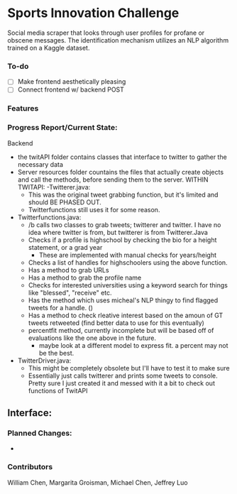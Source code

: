 # Sports Innovation Challenge
Social media scraper that looks through user profiles for profane or obscene messages. 
The identification mechanism utilizes an NLP algorithm trained on a Kaggle dataset.

### To-do
- [ ] Make frontend aesthetically pleasing
- [ ] Connect frontend w/ backend POST

### Features

### Progress Report/Current State:
Backend
- the twitAPI folder contains classes that interface to twitter to gather the necessary data
- Server resources folder countains the files that actually create objects and call the methods, before sending them to the server.
  WITHIN TWITAPI:
-Twitterer.java:
  - This was the original tweet grabbing function, but it's limited and should BE PHASED OUT.
  - Twitterfunctions still uses it for some reason.
- Twitterfunctions.java:
  - /b calls two classes to grab tweets; twitterer and twitter. I have no idea where twitter is from, but twitterer is from Twitterer.Java
  - Checks if a profile is highschool by checking the bio for a height statement, or a grad year
    - These are implemented with manual checks for years/height
  - Checks a list of handles for highschoolers using the above function.
  - Has a method to grab URLs
  - Has a method to grab the profile name
  - Checks for interested universities using a keyword search for things like "blessed", "receive" etc.
  - Has the method which uses micheal's NLP thingy to find flagged tweets for a handle. ()
  - Has a method to check rleative interest based on the amoun of GT tweets retweeted (find better data to use for this eventually)
  - percentfit method, currently incomplete but will be based off of evaluations like the one above in the future.
    - maybe look at a different model to express fit. a percent may not be the best.
- TwitterDriver.java:
  - This might be completely obsolete but I'll have to test it to make sure
  - Essentially just calls twitterer and prints some tweets to console. Pretty sure I just created it and messed with it a bit to check out functions of TwitAPI
  
Interface:
- 
  
### Planned Changes:
- 
### Contributors
William Chen, Margarita Groisman, Michael Chen, Jeffrey Luo
